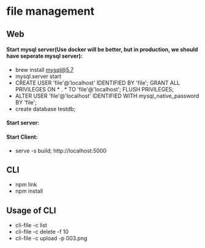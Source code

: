 file management
====================
## Web
#### Start mysql server(Use docker will be better, but in production, we should have seperate mysql server): 
  * brew install mysql@5.7
  * mysql.server start
  * CREATE USER 'file'@'localhost' IDENTIFIED BY 'file'; GRANT ALL PRIVILEGES ON * . * TO 'file'@'localhost'; FLUSH PRIVILEGES;
  * ALTER USER 'file'@'localhost' IDENTIFIED WITH mysql_native_password BY 'file';
  * create database testdb;
#### Start server:
#### Start Client: 
  * serve -s build; http://localhost:5000

## CLI
  * npm link
  * npm install
## Usage of CLI
  * cli-file -c list
  * cli-file -c delete -f 10
  * cli-file -c upload -p 003.png

